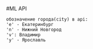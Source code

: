 #ML API

```python3
обозначение города(city) в api:
'e' - Екатеринбург
'n' - Нижний Новгород
'v': Владимир
'y' - Ярославль
```
